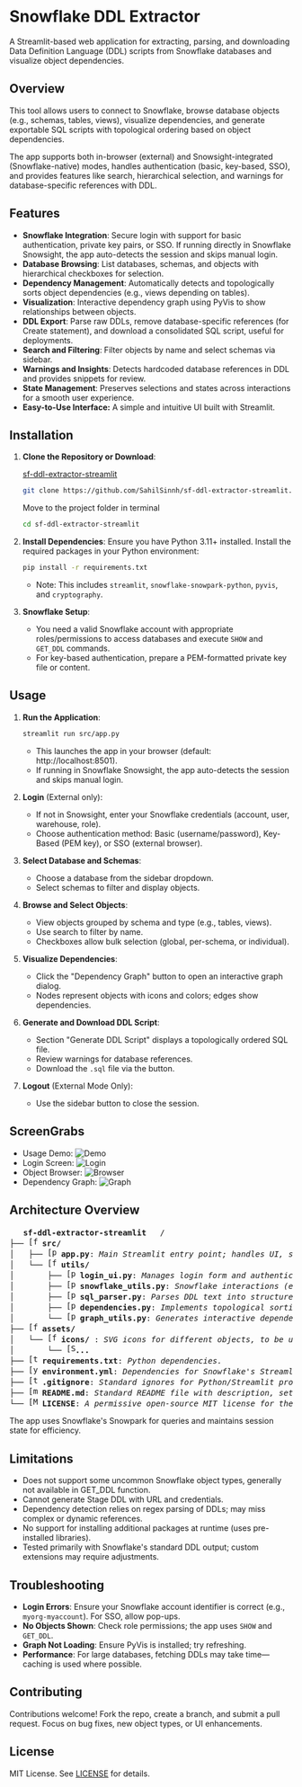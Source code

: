 # Snowflake DDL Extractor

A Streamlit-based web application for extracting, parsing, and downloading Data Definition Language (DDL) scripts from Snowflake databases and visualize object dependencies.

## Overview

This tool allows users to connect to Snowflake, browse database objects (e.g., schemas, tables, views), visualize dependencies, and generate exportable SQL scripts with topological ordering based on object dependencies.

The app supports both in-browser (external) and Snowsight-integrated (Snowflake-native) modes, handles authentication (basic, key-based, SSO), and provides features like search, hierarchical selection, and warnings for database-specific references with DDL.

## Features

- **Snowflake Integration**: Secure login with support for basic authentication, private key pairs, or SSO. If running directly in Snowflake Snowsight, the app auto-detects the session and skips manual login.
- **Database Browsing**: List databases, schemas, and objects with hierarchical checkboxes for selection.
- **Dependency Management**: Automatically detects and topologically sorts object dependencies (e.g., views depending on tables).
- **Visualization**: Interactive dependency graph using PyVis to show relationships between objects.
- **DDL Export**: Parse raw DDLs, remove database-specific references (for Create statement), and download a consolidated SQL script, useful for deployments.
- **Search and Filtering**: Filter objects by name and select schemas via sidebar.
- **Warnings and Insights**: Detects hardcoded database references in DDL and provides snippets for review.
- **State Management**: Preserves selections and states across interactions for a smooth user experience.
- **Easy-to-Use Interface:** A simple and intuitive UI built with Streamlit.

## Installation

1. **Clone the Repository or Download**:

   [sf-ddl-extractor-streamlit](https://github.com/SahilSinnh/sf-ddl-extractor-streamlit.git)

   ```bash
   git clone https://github.com/SahilSinnh/sf-ddl-extractor-streamlit.git
   ```
   Move to the project folder in terminal
   ```bash
   cd sf-ddl-extractor-streamlit
   ```

2. **Install Dependencies**:
   Ensure you have Python 3.11+ installed. Install the required packages in your Python environment:
   ```bash
   pip install -r requirements.txt
   ```
   - Note: This includes `streamlit`, `snowflake-snowpark-python`, `pyvis`, and `cryptography`.

3. **Snowflake Setup**:
   - You need a valid Snowflake account with appropriate roles/permissions to access databases and execute `SHOW` and `GET_DDL` commands.
   - For key-based authentication, prepare a PEM-formatted private key file or content.

## Usage

1. **Run the Application**:
   ```bash
   streamlit run src/app.py
   ```
   - This launches the app in your browser (default: http://localhost:8501).
   - If running in Snowflake Snowsight, the app auto-detects the session and skips manual login.

2. **Login** (External only):
   - If not in Snowsight, enter your Snowflake credentials (account, user, warehouse, role).
   - Choose authentication method: Basic (username/password), Key-Based (PEM key), or SSO (external browser).

3. **Select Database and Schemas**:
   - Choose a database from the sidebar dropdown.
   - Select schemas to filter and display objects.

4. **Browse and Select Objects**:
   - View objects grouped by schema and type (e.g., tables, views).
   - Use search to filter by name.
   - Checkboxes allow bulk selection (global, per-schema, or individual).

5. **Visualize Dependencies**:
   - Click the "Dependency Graph" button to open an interactive graph dialog.
   - Nodes represent objects with icons and colors; edges show dependencies.

6. **Generate and Download DDL Script**:
   - Section "Generate DDL Script" displays a topologically ordered SQL file.
   - Review warnings for database references.
   - Download the `.sql` file via the button.

7. **Logout** (External Mode Only):
   - Use the sidebar button to close the session.

## ScreenGrabs

- Usage Demo: ![Demo](assets/demo-screengrab.gif)
- Login Screen: ![Login](assets/login-page-screenshot.png)
- Object Browser: ![Browser](assets/object-browser-screenshot.png)
- Dependency Graph: ![Graph](assets/object-graph-screenshot.png)

## Architecture Overview
<pre>
<img src="assets/icons/snowflake-logo.svg" width="16" alt=""/> <b>sf-ddl-extractor-streamlit</b> <img src="assets/icons/streamlit-logo.svg" width="16" alt=""/>/
├── <img src="assets/icons/folder-logo.svg" width="16" alt="[folder]"/> <b>src/</b>
│   ├── <img src="assets/icons/python-logo.svg" width="16" alt="[python]"/> <b>app.py</b>: <i>Main Streamlit entry point; handles UI, state, and orchestration.</i>
│   └── <img src="assets/icons/folder-logo.svg" width="16" alt="[folder]"/> <b>utils/</b>
│       ├── <img src="assets/icons/python-logo.svg" width="16" alt="[python]"/> <b>login_ui.py</b>: <i>Manages login form and authentication logic.</i>
│       ├── <img src="assets/icons/python-logo.svg" width="16" alt="[python]"/> <b>snowflake_utils.py</b>: <i>Snowflake interactions (e.g., listing databases, fetching DDLs).</i>
│       ├── <img src="assets/icons/python-logo.svg" width="16" alt="[python]"/> <b>sql_parser.py</b>: <i>Parses DDL text into structured objects, handles quoting and splitting.</i>
│       ├── <img src="assets/icons/python-logo.svg" width="16" alt="[python]"/> <b>dependencies.py</b>: <i>Implements topological sorting for object dependencies using Kahn's algorithm.</i>
│       └── <img src="assets/icons/python-logo.svg" width="16" alt="[python]"/> <b>graph_utils.py</b>: <i>Generates interactive dependency graphs with PyVis.</i>
├── <img src="assets/icons/folder-logo.svg" width="16" alt="[folder]"/> <b>assets/</b>
│   └── <img src="assets/icons/folder-logo.svg" width="16" alt="[folder]"/> <b>icons/</b> : <i>SVG icons for different objects, to be used in visualization graph.</i>
│       └── <img src="assets/icons/svg-logo.svg" width="16" alt="[SVG]"/><b>...</b>
├── <img src="assets/icons/txt-logo.svg" width="16" alt="[text]"/> <b>requirements.txt</b>: <i>Python dependencies.</i>
├── <img src="assets/icons/yaml-logo.svg" width="16" alt="[yaml]"/> <b>environment.yml</b>: <i>Dependencies for Snowflake's Streamlit environment [Used for publishing in Snowflake].</i>
├── <img src="assets/icons/git-logo.svg" width="16" alt="[text]"/> <b>.gitignore</b>: <i>Standard ignores for Python/Streamlit project.</i>
├── <img src="assets/icons/readme-logo.svg" width="16" alt="[markdown]"/> <b>README.md</b>: <i>Standard README file with description, setup, usage, and architecture of project.</i>
└── <img src="assets/icons/MIT-logo.svg" width="16" alt="[MIT]"/> <b>LICENSE</b>: <i>A permissive open-source MIT license for the code.</i>
</pre>


The app uses Snowflake's Snowpark for queries and maintains session state for efficiency.

## Limitations

- Does not support some uncommon Snowflake object types, generally not available in GET_DDL function.
- Cannot generate Stage DDL with URL and credentials.
- Dependency detection relies on regex parsing of DDLs; may miss complex or dynamic references.
- No support for installing additional packages at runtime (uses pre-installed libraries).
- Tested primarily with Snowflake's standard DDL output; custom extensions may require adjustments.

## Troubleshooting

- **Login Errors**: Ensure your Snowflake account identifier is correct (e.g., `myorg-myaccount`). For SSO, allow pop-ups.
- **No Objects Shown**: Check role permissions; the app uses `SHOW` and `GET_DDL`.
- **Graph Not Loading**: Ensure PyVis is installed; try refreshing.
- **Performance**: For large databases, fetching DDLs may take time—caching is used where possible.

## Contributing

Contributions welcome! Fork the repo, create a branch, and submit a pull request. Focus on bug fixes, new object types, or UI enhancements.

## License

MIT License. See [LICENSE](LICENSE) for details.
